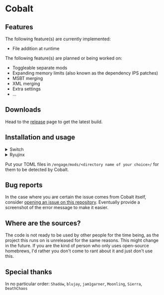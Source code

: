 # Cobalt

## Features
The following feature(s) are currently implemented:
* File addition at runtime

The following feature(s) are planned or being worked on:
* Toggleable separate mods
* Expanding memory limits (also known as the dependency IPS patches)
* MSBT merging
* XML merging
* Extra settings
* ...

## Downloads 
Head to the [release](https://github.com/Raytwo/Cobalt/releases/latest) page to get the latest build.

## Installation and usage
<details>
  <summary>Switch</summary>
  
  1. Make sure your Atmosphere CFW is up-to-date
  2. Extract files on your SD to ``/atmosphere/contents/0100a6301214e000/exefs/``, feel free to create the directories if they are missing
  3. Create a directory on your SD if it doesn't already exist: ``/engage/mods/``
  4. Boot game
</details>
<details>
  <summary>Ryujinx</summary>
  
  1. Right click on the game in your list, select "Open Mod directory"
  2. Extract the files in the ``/skyline/exefs/`` directory, create them if missing
  3. Right click on the game in your list, select "Open Atmosphere Mods directory"
  4. Navigate back to the directory called ``sdcard``
  5. Create a directory on your SD if it doesn't already exist: ``/engage/mods/``
  6. Boot game
</details>

Put your TOML files in ``/engage/mods/<directory name of your choice>/`` for them to be detected by Cobalt.

## Bug reports
In the case where you are certain the issue comes from Cobalt itself, consider [opening an issue on this repository](https://github.com/Raytwo/Cobalt/issues/new). Eventually provide a screenshot of the error message to make it easier.

## Where are the sources?
The code is not ready to be used by other people for the time being, as the project this runs on is unreleased for the same reasons. This might change in the future.
If you are the kind of person who only uses open-source homebrews, I'd rather you don't come to rant about it and just don't use this.

## Special thanks
In no particular order: ``Shadów``, ``blujay``, ``jam1garner``, ``Moonling``, ``Sierra``, ``DeathChaos``
